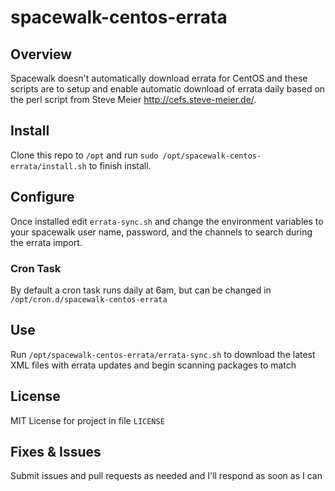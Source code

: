 # spacewalk-centos-errata

## Overview
Spacewalk doesn't automatically download errata for CentOS and these scripts are to setup and enable automatic download of errata daily based on the perl script from Steve Meier <http://cefs.steve-meier.de/>.

## Install
Clone this repo to `/opt` and run `sudo /opt/spacewalk-centos-errata/install.sh` to finish install.

## Configure
Once installed edit `errata-sync.sh` and change the environment variables to your spacewalk user name, password, and the channels to search during the errata import.

### Cron Task
By default a cron task runs daily at 6am, but can be changed in `/opt/cron.d/spacewalk-centos-errata`

## Use
Run `/opt/spacewalk-centos-errata/errata-sync.sh` to download the latest XML files with errata updates and begin scanning packages to match

## License
MIT License for project in file `LICENSE`

## Fixes & Issues
Submit issues and pull requests as needed and I'll respond as soon as I can
